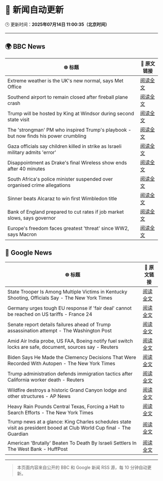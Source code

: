 # 🧠 新闻自动更新

🕒 更新时间：**2025年07月14日 11:00:35（北京时间）**

---

## 🌍 BBC News

| 🌐 标题 | 🔗 原文链接 |
|--------|-------------|
| Extreme weather is the UK's new normal, says Met Office | [阅读全文](https://www.bbc.com/news/articles/c74w1gyd7mko) |
| Southend airport to remain closed after fireball plane crash | [阅读全文](https://www.bbc.com/news/articles/c1jw71kjx14o) |
| Trump will be hosted by King at Windsor during second state visit | [阅读全文](https://www.bbc.com/news/articles/c4g25ne7gw6o) |
| The 'strongman' PM who inspired Trump's playbook - but now finds his power crumbling | [阅读全文](https://www.bbc.com/news/articles/cpd1j1x2l1lo) |
| Gaza officials say children killed in strike as Israeli military admits 'error' | [阅读全文](https://www.bbc.com/news/articles/c0rvxjnvv71o) |
| Disappointment as Drake's final Wireless show ends after 40 minutes | [阅读全文](https://www.bbc.com/news/articles/c14e54ggyl1o) |
| South Africa's police minister suspended over organised crime allegations | [阅读全文](https://www.bbc.com/news/articles/c8d6lzn733jo) |
| Sinner beats Alcaraz to win first Wimbledon title | [阅读全文](https://www.bbc.com/sport/tennis/articles/c5ykw5n0p7no) |
| Bank of England prepared to cut rates if job market slows, says governor | [阅读全文](https://www.bbc.com/news/articles/cqx2pj42395o) |
| Europe's freedom faces greatest 'threat' since WW2, says Macron | [阅读全文](https://www.bbc.com/news/articles/cdez5e212dzo) |

## 📰 Google News

| 🌐 标题 | 🔗 原文链接 |
|--------|-------------|
| State Trooper Is Among Multiple Victims in Kentucky Shooting, Officials Say - The New York Times | [阅读全文](https://news.google.com/rss/articles/CBMiiAFBVV95cUxQVVRDMjZ0YjRlR1pjMkhHR3lPYXhtN1lwem9QNWhSZ2k1YUZKVmVzWGUtOVd6THVDWmhmbGotSUZLUU1US09xNWd3VDlwX1JjU3NnQXo3dnZ0MWZ3bm5lYTBialY2UWV4ZUk4TWV5VG9zTThtNGFLb1ZfVno1Rk5hRXZtb3A2QmU3?oc=5) |
| Germany urges tough EU response if 'fair deal' cannot be reached on US tariffs - France 24 | [阅读全文](https://news.google.com/rss/articles/CBMivAFBVV95cUxOeWZhZXJtU0M4N0F2ZjZVYU5DRUVnXzl6SXljREZ4cHEtU1YwZUE0MjBXX2FNVC13ejhJU295RVV3ZjBldE5oVzE2SkF2YWlvQXZXQ2kzcVAyZXdUUDViQnJzb3FzTFUzMmR0SHhFdWl6NDd0d0JhaWl0cEQ3TVpVS3VBc0xkMkxHM0M4MnhINXlVcEV3Wjdrb3FFMjlBTjBSa1owN255b0JWM2c0cXdsaU1nYzZUeWFXeEFseQ?oc=5) |
| Senate report details failures ahead of Trump assassination attempt - The Washington Post | [阅读全文](https://news.google.com/rss/articles/CBMiogFBVV95cUxOTVltRjhPdFpYblFkSTVkRzVWdklsbWcyZjQ1T25hYWgxRThCNk5fWEdUTWR4NEhMTEZLSm9JWWNXdExXMmxYR0MwV3B5eU9CTnpaV0c4UEFManlfcVhEU0pXSHZuRFRzc0t2QnpCSFFtUF9pdl84bGcyclVJUEJuZG5VQktiRWtlQmRrZ25xel82VWVxeUdXczR3WFYzcFViZFE?oc=5) |
| Amid Air India probe, US FAA, Boeing notify fuel switch locks are safe, document, sources say - Reuters | [阅读全文](https://news.google.com/rss/articles/CBMi1wFBVV95cUxPQ1ZTcjdqeUxNZFg2aUVrbzNYYXQ0VGxvQk11NWZPQkU0Wlk2eUQ5RWpRVjB0SXVuMmZwbmpIQ0VLWS1nbkhVZHI5TUR5RzRfMGN4T0M0WTdEckZIczE3bGg1TVo0RkVmaVVaYVV4YVYybjlraHJHLU5hTVlRd2cxQ2R6RnFmSUl2N29FZ0dNUVF5Zm5fSnFMQWpKY0VjbmJ4S0drRmRiektjTVdBSXhEQWx2S3BXWUREY0cyNWRDSjBPTERNYVpTWGRNX0N1Q0xYcjRlejk5OA?oc=5) |
| Biden Says He Made the Clemency Decisions That Were Recorded With Autopen - The New York Times | [阅读全文](https://news.google.com/rss/articles/CBMihAFBVV95cUxPNmc3ZlFmWmtUZmEwYU1SMC1kaVdUUjJTanFpdC1USWFwNHdCMm1zMmQtOHBxYkNiSDh0VTZXNVd0d0YwaWNHMzhBZm45T3dqOEI3S25qbVo1SWRhN04zTk0xNlZzSFk5aDNBLVJaMVZCMHpSX1pQYzVOZm5tWEZEa1NMTEI?oc=5) |
| Trump administration defends immigration tactics after California worker death - Reuters | [阅读全文](https://news.google.com/rss/articles/CBMiwAFBVV95cUxNVm53ZmtDems5SUd3VjFMeFZ6M2RjZ3FEbFp1WUI1OWEybnNMR2YxdjNjZ0txWkx2VlNtVnVpSC1TTGFmZ1NoeFV2aENxclUxTHJPUG1NNmc5MXYxem1UUEhUQjlfNnlrRVBUZmNhdm1JZktWOVEyeVZPelZzNDJUQno0X3FmN19uVEJxaEQybVR0ZnIzWkJNWHNjMnhYWXQySHVTWmxlTEVEenhkbFB1VjJOeVNkQWlxTVktV2JUM1A?oc=5) |
| Wildfire destroys a historic Grand Canyon lodge and other structures - AP News | [阅读全文](https://news.google.com/rss/articles/CBMingFBVV95cUxQanFDWWpQamVVSjlpTmJBbnRNbjhPamZSTlJJS04xNGhTb3dzV1lFbklMZlg5UFZjVk1qTC13MkxJOHRmalJNcVBnbFJHcmNnaksxOThHYTlRdGY5UU5WVF80VVFaaW1Qbkg1NDAyOUNRbERRTTczellobzZ1TFlxVGhEbU5TTGptSXZVQUR0UXdJZ3ctY3hIb0JCRzRCUQ?oc=5) |
| Heavy Rain Pounds Central Texas, Forcing a Halt to Search Efforts - The New York Times | [阅读全文](https://news.google.com/rss/articles/CBMidkFVX3lxTFBYR0ZhMDctd0plcGo3Vlo3U1YxR0l0RzZKY1U4QnR4QzVOZnp4S1NPUmNKSWJ4cE9famRCUmYwQUJ6X3M0RDlubFJvckVleXR2c2hVa0FjQUI1SDZGT0c3X2JkS0xuWEJjeHJFNXBONDhIaEFtaXc?oc=5) |
| Trump news at a glance: King Charles schedules state visit as president booed at Club World Cup final - The Guardian | [阅读全文](https://news.google.com/rss/articles/CBMinAFBVV95cUxPOVR3dTE4eXlGZlJMVG1qWTdlbkZ1aUVRYnpZYWRqZ1k1U2JXZGJOOUhGOGlSRmdYSTRJY3NZSjZiWUxRWmM0SnhaZGVwdlJ1Nmlmc2V2LTR0OUhLSV9CUGRrU2k0LTZwTmdFMFFJd1J2alJ6S25vZ2hHZS1hcTN2cXVFQ0NXcnczUGhBSFBMc0p4Y1ptVGNwX3R6SlE?oc=5) |
| American 'Brutally' Beaten To Death By Israeli Settlers In The West Bank - HuffPost | [阅读全文](https://news.google.com/rss/articles/CBMioAFBVV95cUxOZTc3YVgwU2hJY2VJOE9oNkdKWjQ3LTZyTGg2RERoeS1sUWF3SWxNY0ptR0llX0FyYUgzV2xsS2N2UGMydkZwTXFXbU80QVJXM3k2R0JZTUY5NHBILThHT1ZHQnNIWVdoNGZWTXZJS21mR0QwcUxicmh5OXFzbEpxZVJIX0JkSFNIX2JNLXlGYnJudEM1bFJVWVhHWngxd2RL0gGmAUFVX3lxTE9mVTlhVEFLLV9xN0V0Nm9qVHllUndvMU10a2pZMFFJRmpUWnhXNTUxX1F4dG9WZXlxZzFLb3Atd3N5d3R6R0tOdlBBMVV4U0NsRXBLWDZNbVd6ZWxwZGQwMUNOQ29ZM0lGZXlTWGI0S2E0cmlMZ1NQRmFGYy1oTmF0dmhxaUQ0OVJkTTV6LXo0SG5wMzNjUU5UYm51RG5hN2wtT0k2aVE?oc=5) |

---
> 本页面内容来自公开的 BBC 和 Google 新闻 RSS 源，每 10 分钟自动更新。